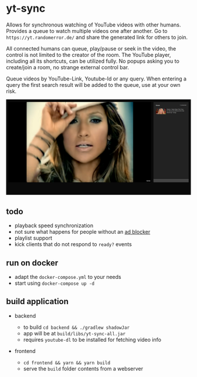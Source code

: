 # yt-sync

Allows for synchronous watching of YouTube videos with other humans.
Provides a queue to watch multiple videos one after another.
Go to `https://yt.randomerror.de/` and share the generated link for others to join.

All connected humans can queue, play/pause or seek in the video,
the control is not limited to the creator of the room.
The YouTube player, including all its shortcuts, can be utilized fully.
No popups asking you to create/join a room, no strange external control bar.

Queue videos by YouTube-Link, Youtube-Id or any query.
When entering a query the first search result will be added to the queue,
use at your own risk.

![screenshot](./screenshot.png)

## todo

- playback speed synchronization
- not sure what happens for people without an [ad blocker](https://github.com/gorhill/uBlock/)
- playlist support
- kick clients that do not respond to `ready?` events

## run on docker

- adapt the `docker-compose.yml` to your needs
- start using `docker-compose up -d`

## build application

- backend

  - to build `cd backend && ./gradlew shadowJar`
  - app will be at `build/libs/yt-sync-all.jar`
  - requires `youtube-dl` to be installed for fetching video info

- frontend
  - `cd frontend && yarn && yarn build`
  - serve the `build` folder contents from a webserver
